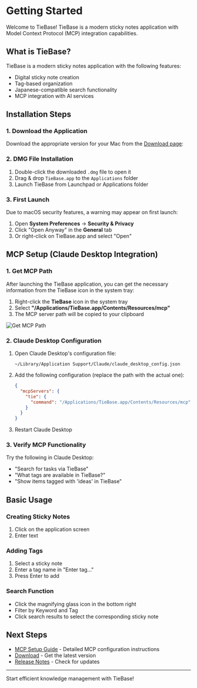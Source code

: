 # Getting Started

Welcome to TieBase! TieBase is a modern sticky notes application with Model Context Protocol (MCP) integration capabilities.

## What is TieBase?

TieBase is a modern sticky notes application with the following features:

- Digital sticky note creation
- Tag-based organization
- Japanese-compatible search functionality
- MCP integration with AI services

## Installation Steps

### 1. Download the Application

Download the appropriate version for your Mac from the [Download page](/download):

### 2. DMG File Installation

1. Double-click the downloaded `.dmg` file to open it
2. Drag & drop `TieBase.app` to the `Applications` folder
3. Launch TieBase from Launchpad or Applications folder

### 3. First Launch

Due to macOS security features, a warning may appear on first launch:

1. Open **System Preferences** → **Security & Privacy**
2. Click "Open Anyway" in the **General** tab
3. Or right-click on TieBase.app and select "Open"

## MCP Setup (Claude Desktop Integration)

### 1. Get MCP Path

After launching the TieBase application, you can get the necessary information from the TieBase icon in the system tray:

1. Right-click the **TieBase** icon in the system tray
2. Select **"/Applications/TieBase.app/Contents/Resources/mcp"**
3. The MCP server path will be copied to your clipboard

![Get MCP Path](/tray_mcp_path.png)


### 2. Claude Desktop Configuration

1. Open Claude Desktop's configuration file:
   ```
   ~/Library/Application Support/Claude/claude_desktop_config.json
   ```

2. Add the following configuration (replace the path with the actual one):
   ```json
   {
     "mcpServers": {
       "tie": {
         "command": "/Applications/TieBase.app/Contents/Resources/mcp"
       }
     }
   }
   ```

3. Restart Claude Desktop

### 3. Verify MCP Functionality

Try the following in Claude Desktop:

- "Search for tasks via TieBase"
- "What tags are available in TieBase?"
- "Show items tagged with 'ideas' in TieBase"

## Basic Usage

### Creating Sticky Notes
1. Click on the application screen
2. Enter text

### Adding Tags
1. Select a sticky note
2. Enter a tag name in "Enter tag..."
3. Press Enter to add

### Search Function
- Click the magnifying glass icon in the bottom right
- Filter by Keyword and Tag
- Click search results to select the corresponding sticky note

## Next Steps

- [MCP Setup Guide](./mcp-setup) - Detailed MCP configuration instructions
- [Download](/download) - Get the latest version
- [Release Notes](/release/) - Check for updates
<!-- 
## Support

If you have any questions or issues:

- [GitHub Issues](https://github.com/sZma5a/kacidasi/issues)
- [MCP Setup Guide](./mcp-setup) -->

---

Start efficient knowledge management with TieBase!
